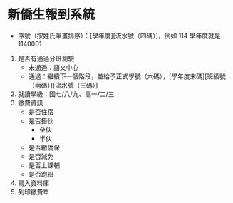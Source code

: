# 新僑生報到系統

- 序號（按姓氏筆畫排序）：[學年度][流水號（四碼）]，例如 114 學年度就是 1140001

1. 是否有通過分班測驗
    - 未通過：語文中心
    - 通過：繼續下一個階段，並給予正式學號（六碼），[學年度末碼][班級號（兩碼）][流水號（三碼）]
2. 就讀學級：國七/八/九、高一/二/三
3. 繳費資訊
    - 是否住宿
    - 是否搭伙
        - 全伙
        - 半伙
    - 是否繳僑保
    - 是否減免
    - 是否上課輔
    - 是否跑班
4. 寫入資料庫
5. 列印繳費單